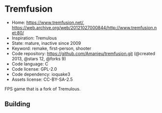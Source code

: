 # Tremfusion

- Home: https://www.tremfusion.net/, https://web.archive.org/web/20121027000844/http://www.tremfusion.net:80/
- Inspiration: Tremulous
- State: mature, inactive since 2009
- Keyword: remake, first-person, shooter
- Code repository: https://github.com/Amanieu/tremfusion.git (@created 2013, @stars 12, @forks 9)
- Code language: C
- Code license: GPL-2.0
- Code dependency: ioquake3
- Assets license: CC-BY-SA-2.5

FPS game that is a fork of Tremulous.

## Building
